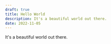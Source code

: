 ```yaml
---
draft: true
title: Hello World
description: It's a beautiful world out there.
date: 2022-11-05
---
```


It's a beautiful world out there.
